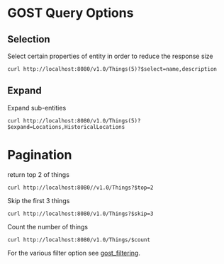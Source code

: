 # GOST Query Options

## Selection

Select certain properties of entity in order to reduce the response size

```
curl http://localhost:8080/v1.0/Things(5)?$select=name,description
```

## Expand

Expand sub-entities

```
curl http://localhost:8080/v1.0/Things(5)?$expand=Locations,HistoricalLocations
```

# Pagination

return top 2 of things

```
curl http://localhost:8080//v1.0/Things?$top=2
```

Skip the first 3 things

```
curl http://localhost:8080/v1.0/Things?$skip=3
```


Count the number of things

```
curl http://localhost:8080/v1.0/Things/$count
```

For the various filter option see <a href="gost_filtering.md">gost_filtering</a>.





